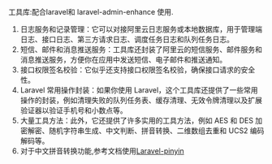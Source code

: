 工具库:配合laravel和 laravel-admin-enhance 使用. 

1. 日志服务和记录管理：它可以对接阿里云日志服务或本地数据库，用于管理端日志、接口日志、第三方请求日志、调度任务日志和队列任务日志。
2. 短信、邮件和消息推送服务：工具库还封装了阿里云的短信服务、邮件服务和消息推送服务，方便你在应用中发送短信、电子邮件和推送通知。
3. 接口权限签名校验：它似乎还支持接口权限签名校验，确保接口请求的安全性。
4. Laravel 常用操作封装：如果你使用 Laravel，这个工具库还提供了一些常用操作的封装，例如清理失败的队列任务表、缓存清理、无效令牌清理以及扩展验证器以验证手机号和小数点等。
5. 大量工具方法：此外，它还提供了许多实用的工具方法，例如 AES 和 DES 加密解密、随机字符串生成、中文判断、拼音转换、二维数组去重和 UCS2 编码解码等。
6. 对于中文拼音转换功能,参考文档使用[Laravel-pinyin](https://github.com/overtrue/laravel-pinyin)

